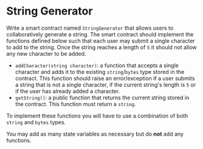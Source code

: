 # String Generator

Write a smart contract named `StringGenerator` that allows users to collaboratively generate a string. The smart contract should implement the functions defined below such that each user may submit a single character to add to the string. Once the string reaches a length of `5` it should not allow any new character to be added.

- `addCharacter(string character)`: a function that accepts a single character and adds it to the existing `string`/`bytes` type stored in the contract. This function should raise an error/exception if a user submits a string that is not a single character, if the current string's length is `5` or if the user has already added a character.
- `getString()`: a public function that returns the current string stored in the contract. This function must return a `string`.

To implement these functions you will have to use a combination of both `string` and `bytes` types.

You may add as many state variables as necessary but do **not** add any functions.
